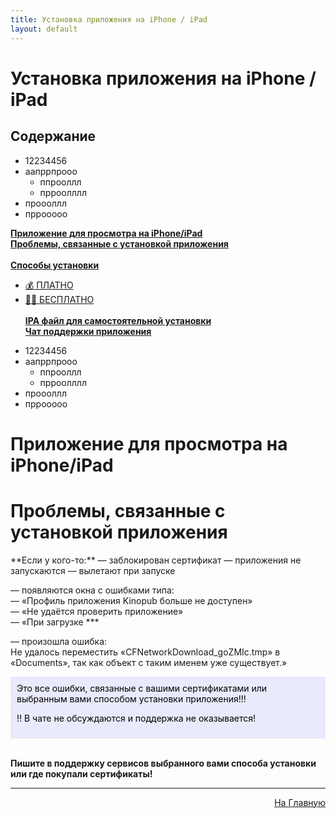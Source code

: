 ```yaml
---
title: Установка приложения на iPhone / iPad
layout: default
---
```

# Установка приложения на iPhone / iPad


<h2 id="toc">Содержание</h2>

   - 12234456
   - аапррпрооо
       - ппрооллл
       - прроолллл
   - проооллл
   - пррооооо
   

[**Приложение для просмотра на iPhone/iPad**](#1)  
[**Проблемы, связанные с установкой приложения**](#2)<br><br>
[**Способы установки**](#3)
 + [💰 ПЛАТНО](3-1)
 + [🏴‍☠️ БЕСПЛАТНО](3-2)<br><br>
[**IPA файл для самостоятельной установки**](#4)  
[**Чат поддержки приложения**](#5)

- 12234456
- аапррпрооо
    - ппрооллл
    - прроолллл
- проооллл
- пррооооо
   

<h1 id="1">Приложение для просмотра на iPhone/iPad</h1>

<h1 id="2">Проблемы, связанные с установкой приложения</h1>
**Если у кого-то:**  
— заблокирован сертификат  
— приложения не запускаются  
— вылетают при запуске  

— появляются окна с ошибками типа:  
    — «Профиль приложения Kinopub больше не доступен»  
    — «Не удаётся проверить приложение»  
    — «При загрузке ***

— произошла ошибка:  
Не удалось переместить «CFNetworkDownload_goZMIc.tmp» в «Documents», так как объект с таким именем уже существует.»

<div style="background-color: #E9EAFC; color: #000000; padding: 10px;">
Это все ошибки, связанные с вашими сертификатами или выбранным вами способом установки приложения!!!  

‼️ В чате не обсуждаются и поддержка не оказывается!</div><br>

**Пишите в поддержку сервисов выбранного вами способа установки или где покупали сертификаты!**

---
<p  align="right"><a href="https://lazykpub.github.io/Lazykpub">На Главную</a></p>

